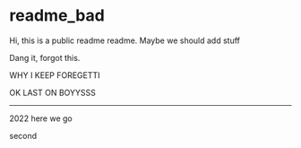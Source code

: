 # readme_bad
Hi, this is a public readme readme.
Maybe we should add stuff

Dang it, forgot this.

WHY I KEEP FOREGETTI

OK LAST ON BOYYSSS



------
2022 here we go

second
